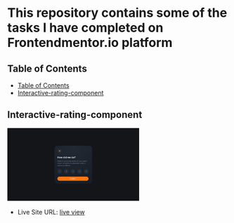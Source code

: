 # This repository contains some of the tasks I have completed on Frontendmentor.io platform

## Table of Contents

  - [Table of Contents](#table-of-contents)
  - [Interactive-rating-component](#interactive-rating-component)


## Interactive-rating-component

<img src="./interactive-rating-component-main/design/desktop-design.jpg" alt="Tasks" width="300">

- Live Site URL: [live view](https://jen67.github.io/Frontendmentor-challenges/interactive-rating-component-main/index.html)

